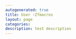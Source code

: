 ```yaml
---
autogenerated: true
title: User ›Zfmacros
layout: page
categories: 
description: test description
---
```


